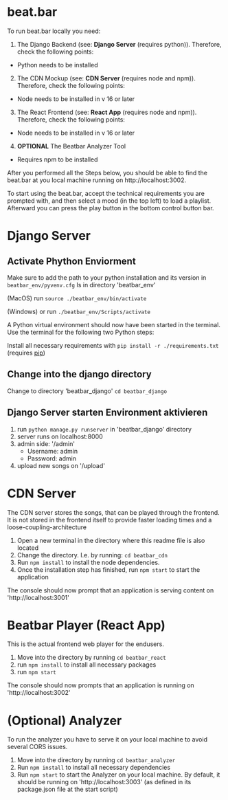 # beat.bar

To run beat.bar locally you need:
1. The Django Backend (see: **Django Server** (requires python)). Therefore, check the following points:
- Python needs to be installed

2. The CDN Mockup (see: **CDN Server** (requires node and npm)). Therefore, check the following points:
- Node needs to be installed in v 16 or later

3. The React Frontend (see: **React App** (requires node and npm)). Therefore, check the following points:
- Node needs to be installed in v 16 or later

4. **OPTIONAL** The Beatbar Analyzer Tool
- Requires npm to be installed

After you performed all the Steps below, you should be able to find the beat.bar at you local machine running on http://localhost:3002.

To start using the beat.bar, accept the technical requirements you are prompted with, and then select a mood (in the top left) to load a playlist. Afterward you can press the play button in the bottom control button bar.


# Django Server

## Activate Phython Enviorment

Make sure to add the path to your python installation and its version in `beatbar_env/pyvenv.cfg`
Is in directory 'beatbar_env'

(MacOS) run `source ./beatbar_env/bin/activate`

(Windows) or run `./beatbar_env/Scripts/activate`

A Python virtual environment should now have been started in the terminal. Use the terminal for the following two Python steps:

Install all necessary requirements with `pip install -r ./requirements.txt` (requires [pip](https://pypi.org/project/pip/))

## Change into the django directory

Change to directory 'beatbar_django' `cd beatbar_django`

## Django Server starten Environment aktivieren

1. run `python manage.py runserver` in 'beatbar_django' directory
2. server runs on localhost:8000
3. admin side: '/admin'
   - Username: admin
   - Password: admin
4. upload new songs on '/upload'

# CDN Server

The CDN server stores the songs, that can be played through the frontend. 
It is not stored in the frontend itself to provide faster loading times and a loose-coupling-architecture

1. Open a new terminal in the directory where this readme file is also located
2. Change the directory. I.e. by running: `cd beatbar_cdn`
3. Run `npm install` to install the node dependencies. 
4. Once the installation step has finished, run `npm start` to start the application

The console should now prompt that an application is serving content on 'http://localhost:3001'

# Beatbar Player (React App)

This is the actual frontend web player for the endusers.

1. Move into the directory by running `cd beatbar_react`
2. run `npm install` to install all necessary packages 
3. run `npm start`

The console should now prompts that an application is running on 'http://localhost:3002'

# (Optional) Analyzer

To run the analyzer you have to serve it on your local machine to avoid several CORS issues. 
1. Move into the directory by running `cd beatbar_analyzer`
2. Run `npm install` to install all necessary dependencies
3. Run `npm start` to start the Analyzer on your local machine. By default, it should be running on 'http://localhost:3003' (as defined in its package.json file at the start script)
